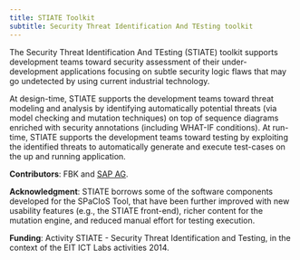 ```yaml
---
title: STIATE Toolkit
subtitle: Security Threat Identification And TEsting toolkit
---
```


The Security Threat Identification And TEsting (STIATE) toolkit supports development teams toward security assessment of their under-development applications focusing on subtle security logic flaws that may go undetected by using current industrial technology.

At design-time, STIATE supports the development teams toward threat modeling and analysis by identifying automatically potential threats (via model checking and mutation techniques) on top of sequence diagrams enriched with security annotations (including WHAT-IF conditions). At run-time, STIATE supports the development teams toward testing by exploiting the identified threats to automatically generate and execute test-cases on the up and running application.

**Contributors**: FBK and [SAP AG](http://www.sap.com/index.html).

**Acknowledgment**: STIATE borrows some of the software components developed for the SPaCIoS Tool, that have been further improved with new usability features (e.g., the STIATE front-end), richer content for the mutation engine, and reduced manual effort for testing execution.

**Funding**: Activity STIATE - Security Threat Identification and Testing, in the context of the EIT ICT Labs activities 2014.